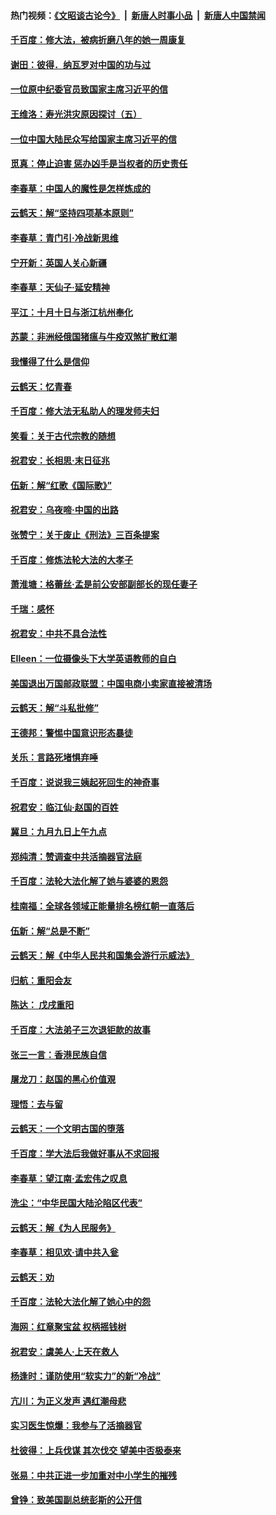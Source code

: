 #### 热门视频：[《文昭谈古论今》](https://github.com/gfw-breaker/wenzhao/blob/master/README.md?t=10290633) &nbsp;|&nbsp; [新唐人时事小品](https://github.com/gfw-breaker/ntdtv-comedy/blob/master/README.md?t=10290633) &nbsp;|&nbsp; [新唐人中国禁闻](https://github.com/gfw-breaker/ntdtv-news/blob/master/README.md?t=10290633)

#### [千百度：修大法，被病折磨八年的她一周康复](../pages/nsc993/n10814999.md?t=10290633) 

#### [谢田：彼得．纳瓦罗对中国的功与过](../pages/nsc993/n10812731.md?t=10290633) 

#### [一位原中纪委官员致国家主席习近平的信](../pages/nsc993/n10814849.md?t=10290633) 

#### [王维洛：寿光洪灾原因探讨（五）](../pages/nsc993/n10814744.md?t=10290633) 

#### [一位中国大陆民众写给国家主席习近平的信](../pages/nsc993/n10813495.md?t=10290633) 

#### [觅真：停止迫害 惩办凶手是当权者的历史责任](../pages/nsc993/n10811677.md?t=10290633) 

#### [李春草：中国人的魔性是怎样炼成的](../pages/nsc993/n10811622.md?t=10290633) 

#### [云鹤天：解“坚持四项基本原则”](../pages/nsc993/n10810743.md?t=10290633) 

#### [李春草：青门引·冷战新思维](../pages/nsc993/n10810733.md?t=10290633) 

#### [宁开新：英国人关心新疆](../pages/nsc993/n10809847.md?t=10290633) 

#### [李春草：天仙子‧延安精神](../pages/nsc993/n10807053.md?t=10290633) 

#### [平江：十月十日与浙江杭州奉化](../pages/nsc993/n10807043.md?t=10290633) 

#### [苏蒙：非洲经俄国猪瘟与牛疫双煞扩散红潮](../pages/nsc993/n10807031.md?t=10290633) 

#### [我懂得了什么是信仰](../pages/nsc993/n10801554.md?t=10290633) 

#### [云鹤天：忆青春](../pages/nsc993/n10802146.md?t=10290633) 

#### [千百度：修大法无私助人的理发师夫妇](../pages/nsc993/n10802411.md?t=10290633) 

#### [笑看：关于古代宗教的随想](../pages/nsc993/n10802156.md?t=10290633) 

#### [祝君安：长相思‧末日征兆](../pages/nsc993/n10802141.md?t=10290633) 

#### [伍新：解“红歌《国际歌》”](../pages/nsc993/n10800387.md?t=10290633) 

#### [祝君安：乌夜啼‧中国的出路](../pages/nsc993/n10800368.md?t=10290633) 

#### [张赞宁：关于废止《刑法》三百条提案](../pages/nsc993/n10800416.md?t=10290633) 

#### [千百度：修炼法轮大法的大孝子](../pages/nsc993/n10799615.md?t=10290633) 

#### [萧淮塘：格蕾丝‧孟是前公安部副部长的现任妻子](../pages/nsc993/n10799586.md?t=10290633) 

#### [千瑞：感怀](../pages/nsc993/n10799581.md?t=10290633) 

#### [祝君安：中共不具合法性](../pages/nsc993/n10798264.md?t=10290633) 

#### [EIleen：一位摄像头下大学英语教师的自白](../pages/nsc993/n10797002.md?t=10290633) 

#### [美国退出万国邮政联盟：中国电商小卖家直接被清场](../pages/nsc993/n10794894.md?t=10290633) 

#### [云鹤天：解“斗私批修”](../pages/nsc993/n10794890.md?t=10290633) 

#### [王德邦：警惕中国意识形态暴徒](../pages/nsc993/n10794883.md?t=10290633) 

#### [关乐：言路死堵惧弃唾](../pages/nsc993/n10794076.md?t=10290633) 

#### [千百度：说说我三姨起死回生的神奇事](../pages/nsc993/n10794283.md?t=10290633) 

#### [祝君安：临江仙‧赵国的百姓](../pages/nsc993/n10794048.md?t=10290633) 

#### [冀旦：九月九日上午九点](../pages/nsc993/n10794036.md?t=10290633) 

#### [郑纯清：赞调查中共活摘器官法庭](../pages/nsc993/n10791263.md?t=10290633) 

#### [千百度：法轮大法化解了她与婆婆的恩怨](../pages/nsc993/n10791631.md?t=10290633) 

#### [桂南福：全球各领域正能量排名榜红朝一直落后](../pages/nsc993/n10791212.md?t=10290633) 

#### [伍新：解“总是不断”](../pages/nsc993/n10791175.md?t=10290633) 

#### [云鹤天：解《中华人民共和国集会游行示威法》](../pages/nsc993/n10788984.md?t=10290633) 

#### [归航：重阳会友](../pages/nsc993/n10788972.md?t=10290633) 

#### [陈达： 戊戌重阳](../pages/nsc993/n10788955.md?t=10290633) 

#### [千百度：大法弟子三次退钜款的故事](../pages/nsc993/n10788888.md?t=10290633) 

#### [张三一言：香港民族自信](../pages/nsc993/n10788940.md?t=10290633) 

#### [屠龙刀：赵国的黑心价值覌](../pages/nsc993/n10786800.md?t=10290633) 

#### [理悟：去与留](../pages/nsc993/n10786798.md?t=10290633) 

#### [云鹤天：一个文明古国的堕落](../pages/nsc993/n10786791.md?t=10290633) 

#### [千百度：学大法后我做好事从不求回报](../pages/nsc993/n10786688.md?t=10290633) 

#### [李春草：望江南‧孟宏伟之叹息](../pages/nsc993/n10786183.md?t=10290633) 

#### [洗尘：“中华民国大陆沦陷区代表”](../pages/nsc993/n10786166.md?t=10290633) 

#### [云鹤天：解《为人民服务》](../pages/nsc993/n10786176.md?t=10290633) 

#### [李春草：相见欢‧请中共入瓮](../pages/nsc993/n10785067.md?t=10290633) 

#### [云鹤天：劝](../pages/nsc993/n10785051.md?t=10290633) 

#### [千百度：法轮大法化解了她心中的怨](../pages/nsc993/n10783905.md?t=10290633) 

#### [海网：红章聚宝盆 权柄摇钱树](../pages/nsc993/n10783866.md?t=10290633) 

#### [祝君安：虞美人‧上天在救人](../pages/nsc993/n10783846.md?t=10290633) 

#### [杨逢时：谨防使用“软实力”的新“冷战”](../pages/nsc993/n10783795.md?t=10290633) 

#### [亢川：为正义发声 遇红潮母悲](../pages/nsc993/n10783768.md?t=10290633) 

#### [实习医生惊爆：我参与了活摘器官](../pages/nsc993/n10782508.md?t=10290633) 

#### [杜彼得：上兵伐谋 其次伐交 望美中否极泰来](../pages/nsc993/n10782571.md?t=10290633) 

#### [张易：中共正进一步加重对中小学生的摧残](../pages/nsc993/n10781866.md?t=10290633) 

#### [曾铮：致美国副总统彭斯的公开信](../pages/nsc993/n10779942.md?t=10290633) 

